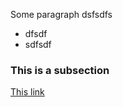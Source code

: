 <script>
    alert("Uh oh!")
</script>

Some paragraph dsfsdfs

- dfsdf
- sdfsdf
### This is a subsection
[This link](/help)
